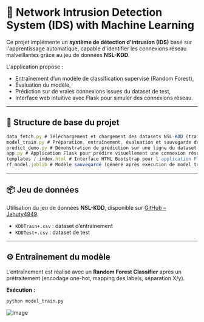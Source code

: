 # 🔐 Network Intrusion Detection System (IDS) with Machine Learning

Ce projet implémente un **système de détection d'intrusion (IDS)** basé sur l'apprentissage automatique, capable d'identifier les connexions réseau malveillantes grâce au jeu de données **NSL-KDD**.

L'application propose :
- Entraînement d’un modèle de classification supervisé (Random Forest),
- Évaluation du modèle,
- Prédiction sur de vraies connexions issues du dataset de test,
- Interface web intuitive avec Flask pour simuler des connexions réseau.

---

## 📁 Structure de base du projet
```jsx
data_fetch.py # Téléchargement et chargement des datasets NSL-KDD (train & test)
model_train.py # Préparation, entraînement, évaluation et sauvegarde du modèle Random Forest
predict_demo.py # Démonstration de prédiction sur une ligne du dataset de test
app.py # Application Flask pour prédire visuellement une connexion réseau
templates / index.html # Interface HTML Bootstrap pour l'application Flask
rf_model.joblib # Modèle sauvegardé (généré après exécution de model_train.py)
```


---

## 📦 Jeu de données

Utilisation du jeu de données **NSL-KDD**, disponible sur [GitHub – Jehuty4949](https://github.com/Jehuty4949/NSL_KDD).

- `KDDTrain+.csv` : dataset d’entraînement
- `KDDTest+.csv` : dataset de test

---

## ⚙️ Entraînement du modèle

L’entraînement est réalisé avec un **Random Forest Classifier** après un prétraitement (encodage one-hot, mapping des labels, séparation X/y).

**Exécution :**

```bash
python model_train.py
```
![Image](https://github.com/user-attachments/assets/1355e342-58eb-45c0-820a-4d3171c73feb)


